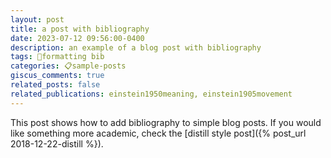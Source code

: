```yaml
---
layout: post
title: a post with bibliography
date: 2023-07-12 09:56:00-0400
description: an example of a blog post with bibliography
tags: 📑formatting bib
categories: 📋sample-posts
giscus_comments: true
related_posts: false
related_publications: einstein1950meaning, einstein1905movement
---
```

This post shows how to add bibliography to simple blog posts. If you would like something more academic, check the [distill style post]({% post_url 2018-12-22-distill %}).
